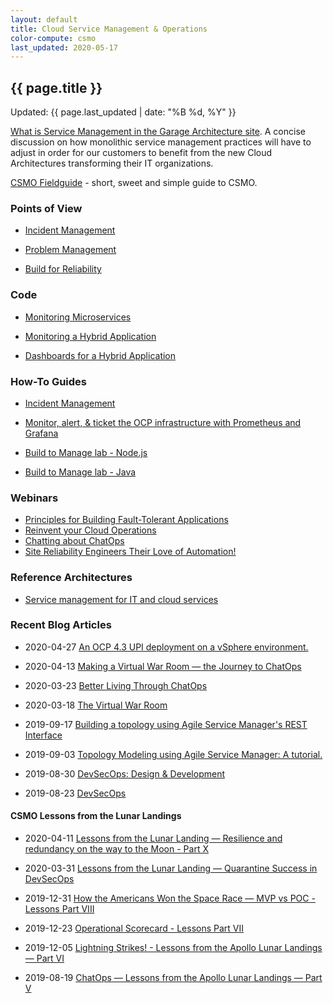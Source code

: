 ```yaml
---
layout: default
title: Cloud Service Management & Operations
color-compute: csmo
last_updated: 2020-05-17
---
```


## {{ page.title }}

Updated: {{ page.last_updated | date: "%B %d, %Y" }}

[What is Service Management in the Garage Architecture site](https://www.ibm.com/cloud/garage/architectures/serviceManagementArchitecture). A concise discussion on how monolithic service management practices will have to adjust in order for our customers to benefit from the new Cloud Architectures transforming their IT organizations.

[CSMO Fieldguide](https://www.ibm.com/cloud/garage/content/field-guide/csmo-field-guide) - short, sweet and simple guide to CSMO.

### Points of View

- [Incident Management](https://www.ibm.com/cloud/architecture/architectures/incidentManagementDomain/overview)

- [Problem Management](https://www.ibm.com/cloud/architecture/architectures/problemManagementDomain/overview)

- [Build for Reliability](https://www.ibm.com/garage/method/practices/manage/build-for-reliability/overview)

### Code

- [Monitoring Microservices](https://github.com/ibm-cloud-architecture/refarch-cloudnative-kubernetes-csmo)

- [Monitoring a Hybrid Application](https://github.com/ibm-cloud-architecture/refarch-cloudnative-csmo/tree/master/doc)

- [Dashboards for a Hybrid Application](https://github.com/ibm-cloud-architecture/refarch-cloudnative-csmo/tree/master/doc/Dashboarding/Grafana)

### How-To Guides

- [Incident Management](https://github.com/ibm-cloud-architecture/refarch-cloudnative-csmo/blob/master/doc/Incident_Management_Implementation.md)

- [Monitor, alert, & ticket the OCP infrastructure with Prometheus and Grafana](https://github.com/ibm-cloud-architecture/CSMO-ICP)

- [Build to Manage lab - Node.js](https://www.github.com/ibm-cloud-architecture/b2m-nodejs/)

- [Build to Manage lab - Java](https://github.com/ibm-cloud-architecture/b2m-java)

### Webinars

- [Principles for Building Fault-Tolerant Applications](https://speakerdeck.com/adhorn/applying-chaos-engineering-principles-for-building-fault-tolerant-applications)
- [Reinvent your Cloud Operations](https://community.ibm.com/community/user/imwuc/viewdocument/reinvent-your-cloud-operations-1?CommunityKey=da043955-1299-4c40-a6a8-479e62046c8f&tab=librarydocuments)
- [Chatting about ChatOps](https://community.ibm.com/community/user/imwuc/viewdocument/chatting-about-chatops-why-there-a?CommunityKey=da043955-1299-4c40-a6a8-479e62046c8f&tab=librarydocuments)
- [Site Reliability Engineers Their Love of Automation!](https://community.ibm.com/community/user/imwuc/viewdocument/site-reliability-engineers-and-thei?CommunityKey=da043955-1299-4c40-a6a8-479e62046c8f&tab=librarydocuments)

### Reference Architectures

- [Service management for IT and cloud services](https://www.ibm.com/cloud/garage/architectures/serviceManagementArchitecture)

### Recent Blog Articles

- 2020-04-27 [An OCP 4.3 UPI deployment on a vSphere environment.](https://medium.com/ibm-garage/an-ocp-4-3-upi-deployment-on-a-vsphere-environment-b0aef0230847)

- 2020-04-13 [Making a Virtual War Room — the Journey to ChatOps](https://medium.com/ibm-garage/the-virtual-war-room-a03f7fcfbca2)

- 2020-03-23 [Better Living Through ChatOps](https://medium.com/ibm-garage/better-living-through-chatops-df66872893e7)

- 2020-03-18 [The Virtual War Room](https://medium.com/ibm-garage/the-virtual-war-room-a03f7fcfbca2)

- 2019-09-17  [Building a topology using Agile Service Manager's REST Interface](https://medium.com/ibm-garage/topology-modelling-using-agile-service-manager-a-tutorial-2e521040ea64)

- 2019-09-03  [Topology Modeling using Agile Service Manager: A tutorial.](https://medium.com/ibm-garage/topology-modelling-using-agile-service-managers-rest-interface-7de14a85e333)

- 2019-08-30  [DevSecOps: Design & Development](https://medium.com/ibm-garage/devsecops-design-development-fa46daddcae2)

- 2019-08-23  [DevSecOps](https://medium.com/ibm-garage/devsecops-58e0aa323412) 

#### CSMO Lessons from the Lunar Landings

- 2020-04-11 [Lessons from the Lunar Landing — Resilience and redundancy on the way to the Moon - Part X](https://medium.com/ibm-garage/lessons-from-the-lunar-landing-resilience-and-redundancy-on-the-way-to-the-moon-part-x-c4aebeaffa1)

- 2020-03-31 [Lessons from the Lunar Landing — Quarantine Success in DevSecOps](https://medium.com/ibm-garage/lessons-from-the-lunar-landing-devsecops-quarantine-62a3c0b8552d)

- 2019-12-31  [How the Americans Won the Space Race — MVP vs POC - Lessons Part VIII](https://medium.com/ibm-garage/how-the-americans-won-the-space-race-mvp-vs-poc-part-viii-of-lessons-from-the-lunar-landings-afd86c5df134)

- 2019-12-23  [Operational Scorecard - Lessons Part VII](https://medium.com/ibm-garage/operational-scorecard-lessons-from-the-apollo-lunar-landings-part-vii-8b1c8be11b1e)

- 2019-12-05  [Lightning Strikes! - Lessons from the Apollo Lunar Landings — Part VI](https://medium.com/ibm-garage/lightning-strikes-92482387cab8)

- 2019-08-19  [ChatOps — Lessons from the Apollo Lunar Landings — Part V](https://medium.com/ibm-garage/chatops-lessons-from-the-apollo-lunar-landings-part-v-d8995d901aaf)
